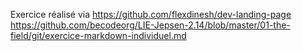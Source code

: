 Exercice réalisé via 
https://github.com/flexdinesh/dev-landing-page
https://github.com/becodeorg/LIE-Jepsen-2.14/blob/master/01-the-field/git/exercice-markdown-individuel.md

